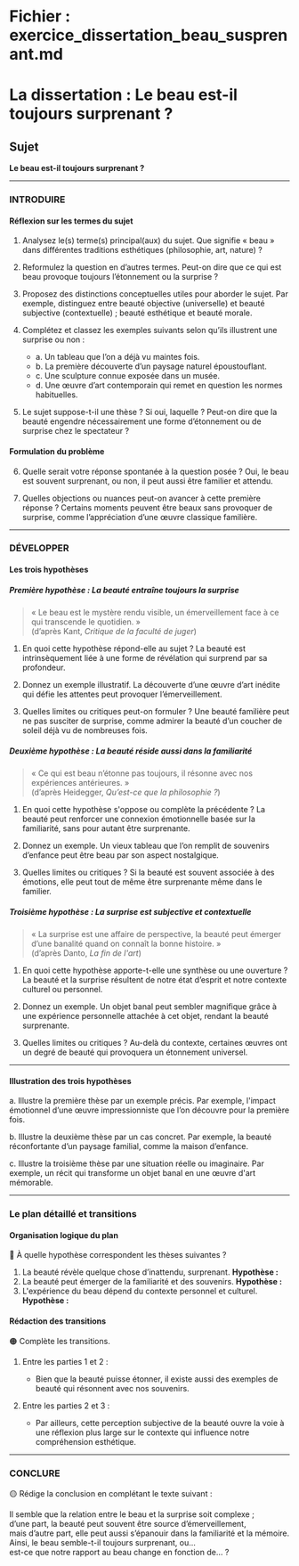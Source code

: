 # Fichier : exercice_dissertation_beau_susprenant.md

# La dissertation : Le beau est-il toujours surprenant ?

## Sujet
**Le beau est-il toujours surprenant ?**

---

### INTRODUIRE

#### Réflexion sur les termes du sujet

1. Analysez le(s) terme(s) principal(aux) du sujet. Que signifie « beau » dans différentes traditions esthétiques (philosophie, art, nature) ?
   
2. Reformulez la question en d’autres termes. Peut-on dire que ce qui est beau provoque toujours l’étonnement ou la surprise ?

3. Proposez des distinctions conceptuelles utiles pour aborder le sujet. Par exemple, distinguez entre beauté objective (universelle) et beauté subjective (contextuelle) ; beauté esthétique et beauté morale.

4. Complétez et classez les exemples suivants selon qu’ils illustrent une surprise ou non :
   - a. Un tableau que l’on a déjà vu maintes fois.
   - b. La première découverte d’un paysage naturel époustouflant.
   - c. Une sculpture connue exposée dans un musée.
   - d. Une œuvre d’art contemporain qui remet en question les normes habituelles.

5. Le sujet suppose-t-il une thèse ? Si oui, laquelle ? Peut-on dire que la beauté engendre nécessairement une forme d’étonnement ou de surprise chez le spectateur ?

#### Formulation du problème

6. Quelle serait votre réponse spontanée à la question posée ? Oui, le beau est souvent surprenant, ou non, il peut aussi être familier et attendu.

7. Quelles objections ou nuances peut-on avancer à cette première réponse ? Certains moments peuvent être beaux sans provoquer de surprise, comme l’appréciation d’une œuvre classique familière.

---

### DÉVELOPPER

#### Les trois hypothèses

##### Première hypothèse : La beauté entraîne toujours la surprise

> « Le beau est le mystère rendu visible, un émerveillement face à ce qui transcende le quotidien. »  
> (d’après Kant, *Critique de la faculté de juger*)

1. En quoi cette hypothèse répond-elle au sujet ? La beauté est intrinsèquement liée à une forme de révélation qui surprend par sa profondeur.

2. Donnez un exemple illustratif. La découverte d’une œuvre d’art inédite qui défie les attentes peut provoquer l’émerveillement.

3. Quelles limites ou critiques peut-on formuler ? Une beauté familière peut ne pas susciter de surprise, comme admirer la beauté d’un coucher de soleil déjà vu de nombreuses fois.

##### Deuxième hypothèse : La beauté réside aussi dans la familiarité

> « Ce qui est beau n’étonne pas toujours, il résonne avec nos expériences antérieures. »  
> (d’après Heidegger, *Qu’est-ce que la philosophie ?*)

1. En quoi cette hypothèse s'oppose ou complète la précédente ? La beauté peut renforcer une connexion émotionnelle basée sur la familiarité, sans pour autant être surprenante.

2. Donnez un exemple. Un vieux tableau que l’on remplit de souvenirs d’enfance peut être beau par son aspect nostalgique.

3. Quelles limites ou critiques ? Si la beauté est souvent associée à des émotions, elle peut tout de même être surprenante même dans le familier.

##### Troisième hypothèse : La surprise est subjective et contextuelle 

> « La surprise est une affaire de perspective, la beauté peut émerger d’une banalité quand on connaît la bonne histoire. »  
> (d’après Danto, *La fin de l'art*)

1. En quoi cette hypothèse apporte-t-elle une synthèse ou une ouverture ? La beauté et la surprise résultent de notre état d’esprit et notre contexte culturel ou personnel.

2. Donnez un exemple. Un objet banal peut sembler magnifique grâce à une expérience personnelle attachée à cet objet, rendant la beauté surprenante.

3. Quelles limites ou critiques ? Au-delà du contexte, certaines œuvres ont un degré de beauté qui provoquera un étonnement universel.

---

#### Illustration des trois hypothèses

a. Illustre la première thèse par un exemple précis. Par exemple, l'impact émotionnel d’une œuvre impressionniste que l’on découvre pour la première fois.

b. Illustre la deuxième thèse par un cas concret. Par exemple, la beauté réconfortante d’un paysage familial, comme la maison d’enfance.

c. Illustre la troisième thèse par une situation réelle ou imaginaire. Par exemple, un récit qui transforme un objet banal en une œuvre d'art mémorable.

---

### Le plan détaillé et transitions

#### Organisation logique du plan

🔴 À quelle hypothèse correspondent les thèses suivantes ?

1. La beauté révèle quelque chose d’inattendu, surprenant. **Hypothèse :**
2. La beauté peut émerger de la familiarité et des souvenirs. **Hypothèse :**
3. L'expérience du beau dépend du contexte personnel et culturel. **Hypothèse :**

#### Rédaction des transitions

🟠 Complète les transitions.

1. Entre les parties 1 et 2 :  
   - Bien que la beauté puisse étonner, il existe aussi des exemples de beauté qui résonnent avec nos souvenirs.

2. Entre les parties 2 et 3 :  
   - Par ailleurs, cette perception subjective de la beauté ouvre la voie à une réflexion plus large sur le contexte qui influence notre compréhension esthétique.

---

### CONCLURE

🟡 Rédige la conclusion en complétant le texte suivant :

Il semble que la relation entre le beau et la surprise soit complexe ;  
d’une part, la beauté peut souvent être source d’émerveillement,  
mais d’autre part, elle peut aussi s’épanouir dans la familiarité et la mémoire.  
Ainsi, le beau semble-t-il toujours surprenant, ou…  
est-ce que notre rapport au beau change en fonction de… ?